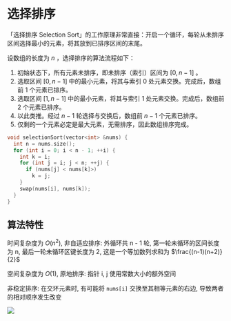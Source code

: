 # 选择排序

「选择排序 Selection Sort」的工作原理非常直接：开启一个循环，每轮从未排序区间选择最小的元素，将其放到已排序区间的末尾。

设数组的长度为 $n$ ，选择排序的算法流程如下：

1. 初始状态下，所有元素未排序，即未排序（索引）区间为 $[0, n-1]$ 。
2. 选取区间 $[0, n-1]$ 中的最小元素，将其与索引 $0$ 处元素交换。完成后，数组前 1 个元素已排序。
3. 选取区间 $[1, n-1]$ 中的最小元素，将其与索引 $1$ 处元素交换。完成后，数组前 2 个元素已排序。
4. 以此类推。经过 $n - 1$ 轮选择与交换后，数组前 $n - 1$ 个元素已排序。
5. 仅剩的一个元素必定是最大元素，无需排序，因此数组排序完成。

```cpp
void selectionSort(vector<int> &nums) {
  int n = nums.size();
  for (int i = 0; i < n - 1; ++i) {
    int k = i;
    for (int j = i; j < n; ++j) {
      if (nums[j] < nums[k]>)
        k = j;
    }
    swap(nums[i], nums[k]);
  }
}
```

## 算法特性

时间复杂度为 $O(n^2)$, 非自适应排序: 外循环共 n - 1 轮, 第一轮未循环的区间长度为 n, 最后一轮未循环区键长度为 2, 这是一个等加数列求和为 $\frac{(n-1)(n+2)}{2}$

空间复杂度为 $O(1)$, 原地排序: 指针 i, j 使用常数大小的额外空间

非稳定排序: 在交环元素时, 有可能将 `nums[i]` 交换至其相等元素的右边, 导致两者的相对顺序发生改变

![](https://www.hello-algo.com/chapter_sorting/selection_sort.assets/selection_sort_instability.png)